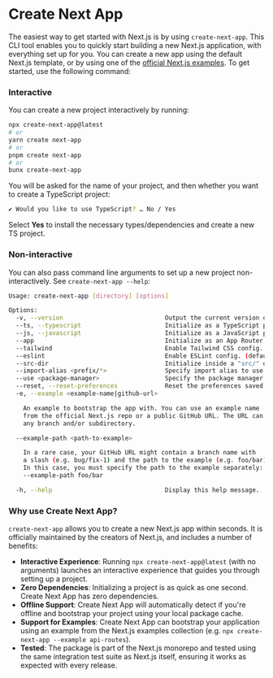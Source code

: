 # Create Next App

The easiest way to get started with Next.js is by using `create-next-app`. This CLI tool enables you to quickly start building a new Next.js application, with everything set up for you. You can create a new app using the default Next.js template, or by using one of the [official Next.js examples](https://github.com/vercel/next.js/tree/canary/examples). To get started, use the following command:

### Interactive

You can create a new project interactively by running:

```bash
npx create-next-app@latest
# or
yarn create next-app
# or
pnpm create next-app
# or
bunx create-next-app
```

You will be asked for the name of your project, and then whether you want to
create a TypeScript project:

```bash
✔ Would you like to use TypeScript? … No / Yes
```

Select **Yes** to install the necessary types/dependencies and create a new TS project.

### Non-interactive

You can also pass command line arguments to set up a new project
non-interactively. See `create-next-app --help`:

```bash
Usage: create-next-app [directory] [options]

Options:
  -v, --version                            Output the current version of create-next-app.
  --ts, --typescript                       Initialize as a TypeScript project. (default)
  --js, --javascript                       Initialize as a JavaScript project.
  --app                                    Initialize as an App Router project. (default)
  --tailwind                               Enable Tailwind CSS config. (default)
  --eslint                                 Enable ESLint config. (default)
  --src-dir                                Initialize inside a "src/" directory.
  --import-alias <prefix/*>                Specify import alias to use. (default: "@/*")
  --use <package-manager>                  Specify the package manager to use. (choices: "npm", "pnpm", "yarn", "bun")
  --reset, --reset-preferences             Reset the preferences saved for create-next-app.
  -e, --example <example-name|github-url>

    An example to bootstrap the app with. You can use an example name
    from the official Next.js repo or a public GitHub URL. The URL can use
    any branch and/or subdirectory.

  --example-path <path-to-example>

    In a rare case, your GitHub URL might contain a branch name with
    a slash (e.g. bug/fix-1) and the path to the example (e.g. foo/bar).
    In this case, you must specify the path to the example separately:
    --example-path foo/bar

  -h, --help                               Display this help message.
```

### Why use Create Next App?

`create-next-app` allows you to create a new Next.js app within seconds. It is officially maintained by the creators of Next.js, and includes a number of benefits:

- **Interactive Experience**: Running `npx create-next-app@latest` (with no arguments) launches an interactive experience that guides you through setting up a project.
- **Zero Dependencies**: Initializing a project is as quick as one second. Create Next App has zero dependencies.
- **Offline Support**: Create Next App will automatically detect if you're offline and bootstrap your project using your local package cache.
- **Support for Examples**: Create Next App can bootstrap your application using an example from the Next.js examples collection (e.g. `npx create-next-app --example api-routes`).
- **Tested**: The package is part of the Next.js monorepo and tested using the same integration test suite as Next.js itself, ensuring it works as expected with every release.
